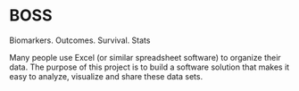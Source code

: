 # BOSS
Biomarkers. Outcomes. Survival. Stats

Many people use Excel (or similar spreadsheet software) to organize their data. The purpose of this project is to build a software solution that makes it easy to analyze, visualize and share these data sets. 

